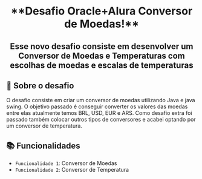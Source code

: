 <h1 align="center">**Desafio Oracle+Alura Conversor de Moedas!**</h1>

<h2 align="center">Esse novo desafio consiste em desenvolver um Conversor de Moedas e Temperaturas com escolhas de moedas e escalas de temperaturas </h2>

## :construction: **Sobre o desafio** 
O desafio consiste em criar um conversor de moedas utilizando Java e java swing. O objetivo passado é conseguir converter os valores das moedas entre elas atualmente temos BRL, USD, EUR e ARS. Como desafio extra foi passado também colocar outros tipos de conversores e acabei optando por um conversor de temperatura.


## :books: **Funcionalidades**
- `Funcionalidade 1`: Conversor de Moedas
- `Funcionalidade 2`: Conversor de Temperatura



